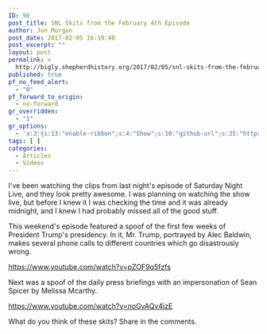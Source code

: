 ```yaml
---
ID: 90
post_title: SNL Skits from the February 4th Episode
author: Jon Morgan
post_date: 2017-02-05 16:19:40
post_excerpt: ""
layout: post
permalink: >
  http://bigly.shepherdhistory.org/2017/02/05/snl-skits-from-the-february-4th-episode/
published: true
pf_no_feed_alert:
  - "0"
pf_forward_to_origin:
  - no-forward
gr_overridden:
  - "1"
gr_options:
  - 'a:3:{s:13:"enable-ribbon";s:4:"Show";s:10:"github-url";s:35:"https://github.com/SenorBigly/Bigly";s:11:"ribbon-type";i:7;}'
tags: [ ]
categories:
  - Articles
  - Videos
---
```

I've been watching the clips from last night's episode of Saturday Night Live, and they look pretty awesome. I was planning on watching the show live, but before I knew it I was checking the time and it was already midnight, and I knew I had probably missed all of the good stuff.

This weekend's episode featured a spoof of the first few weeks of President Trump's presidency. In it, Mr. Trump, portrayed by Alec Baldwin, makes several phone calls to different countries which go disastrously wrong.

https://www.youtube.com/watch?v=pZOF9q5fzfs

Next was a spoof of the daily press briefings with an impersonation of Sean Spicer by Melissa Mcarthy.

https://www.youtube.com/watch?v=noGvAQv4jzE

What do you think of these skits? Share in the comments.